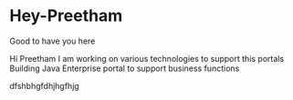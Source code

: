 # Hey-Preetham
Good to have you here

Hi Preetham
I am working on various technologies to support this portals
Building Java Enterprise portal to support business functions

dfshbhgfdhjhgfhjg
